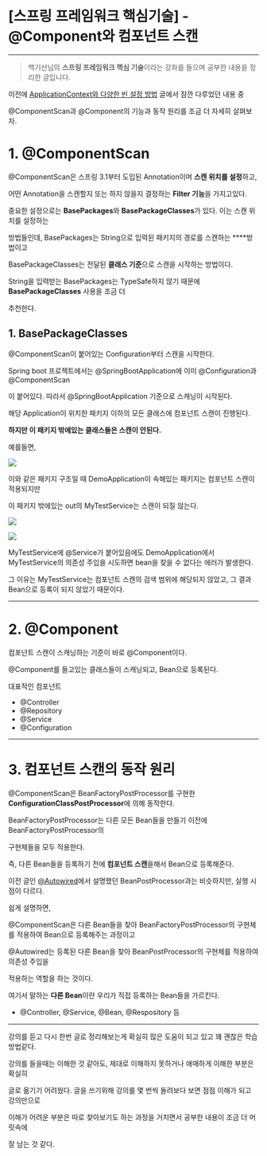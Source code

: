 # [스프링 프레임워크 핵심기술] - @Component와 컴포넌트 스캔

---

> 백기선님의 **스프링 프레임워크 핵심 기술**이라는 강좌를 들으며 공부한 내용을 정리한 글입니다.
>

이전에 [ApplicationContext와 다양한 빈 설정 방법](https://www.notion.so/ApplicationContext-458145cdcb9d4646b3b743de5b21697b) 글에서 잠깐 다루었던 내용 중

@ComponentScan과 @Component의 기능과 동작 원리를 조금 더 자세히 살펴보자.

# 1. @ComponentScan

@ComponentScan은 스프링 3.1부터 도입된 Annotation이며 **스캔 위치를 설정**하고,

어떤 Annotation을 스캔할지 또는 하지 않을지 결정하는 **Filter 기능**을 가지고있다.

중요한 설정으로는 **BasePackages**와 **BasePackageClasses**가 있다. 이는 스캔 위치를 설정하는

방법들인데, BasePackages는 String으로 입력된 패키지의 경로를 스캔하는 ****방법이고

BasePackageClasses는 전달된 **클래스 기준**으로 스캔을 시작하는 방법이다.

String을 입력받는 BasePackages는 TypeSafe하지 않기 때문에 **BasePackageClasses** 사용을 조금 더

추천한다.

## 1. BasePackageClasses

@ComponentScan이 붙어있는 Configuration부터 스캔을 시작한다.

Spring boot 프로젝트에서는 @SpringBootApplication에 이미 @Configuration과 @ComponentScan

이 붙어있다. 따라서 @SpringBootApplication 기준으로 스캐닝이 시작된다.

해당 Application이 위치한 패키지 이하의 모든 클래스에 컴포넌트 스캔이 진행된다.

**하지만 이 패키지 밖에있는 클래스들은 스캔이 안된다.**

예를들면,

![](https://blog.kakaocdn.net/dn/bk517m/btqEbuQ5gTp/siwfXiHsfUd5Mt9d9nzNG1/img.png)

이와 같은 패키지 구조일 때 DemoApplication이 속해있는 패키지는 컴포넌트 스캔이 적용되지만

이 패키지 밖에있는 out의 MyTestService는 스캔이 되질 않는다.

![](https://blog.kakaocdn.net/dn/dEMpm0/btqEcUVzZHU/YkQea17NT00U1Dqyhiug01/img.png)

![](https://blog.kakaocdn.net/dn/b75XJ2/btqEbQM8jd2/YRiLvDkhPTOtu7HldmFicK/img.png)

MyTestService에 @Service가 붙어있음에도 DemoApplication에서 MyTestService의 의존성 주입을 시도하면 bean을 찾을 수 없다는 에러가 발생한다.

그 이유는 MyTestService는 컴포넌트 스캔의 검색 범위에 해당되지 않았고, 그 결과 Bean으로 등록이 되지 않았기 때문이다.

---

# 2. @Component

컴포넌트 스캔이 스캐닝하는 기준이 바로 @Component이다.

@Component를 들고있는 클래스들이 스캐닝되고, Bean으로 등록된다.

대표적인 컴포넌트

- @Controller
- @Repository
- @Service
- @Configuration

---

# 3. 컴포넌트 스캔의 동작 원리

@ComponentScan은 BeanFactoryPostProcessor를 구현한 **ConfigurationClassPostProcessor**에 의해 동작한다.

BeanFactoryPostProcessor는 다른 모든 Bean들을 만들기 이전에 BeanFactoryPostProcessor의

구현체들을 모두 적용한다.

즉, 다른 Bean들을 등록하기 전에 **컴포넌트 스캔**을해서 Bean으로 등록해준다.

이전 글인 [@Autowired](https://www.notion.so/Autowired-27fa94e033c74858afc66930d1645a7b)에서 설명했던 BeanPostProcessor과는 비슷하지만, 실행 시점이 다르다.

쉽게 설명하면,

@ComponentScan은 다른 Bean들을 찾아 BeanFactoryPostProcessor의 구현체를 적용하여 Bean으로 등록해주는 과정이고

@Autowired는 등록된 다른 Bean을 찾아 BeanPostProcessor의 구현체를 적용하여 의존성 주입을

적용하는 역할을 하는 것이다.

여기서 말하는 **다른 Bean**이란 우리가 직접 등록하는 Bean들을 가르킨다.

- @Controller, @Service, @Bean, @Respository 등

---

강의를 듣고 다시 한번 글로 정리해보는게 확실히 많은 도움이 되고 있고 꽤 괜찮은 학습 방법같다.

강의를 들을때는 이해한 것 같아도, 제대로 이해하지 못하거나 애매하게 이해한 부분은 확실히

글로 옮기기 어려웠다. 글을 쓰기위해 강의를 몇 번씩 돌려보다 보면 점점 이해가 되고 강의만으로

이해가 어려운 부분은 따로 찾아보기도 하는 과정을 거치면서 공부한 내용이 조금 더 머릿속에

잘 남는 것 같다.